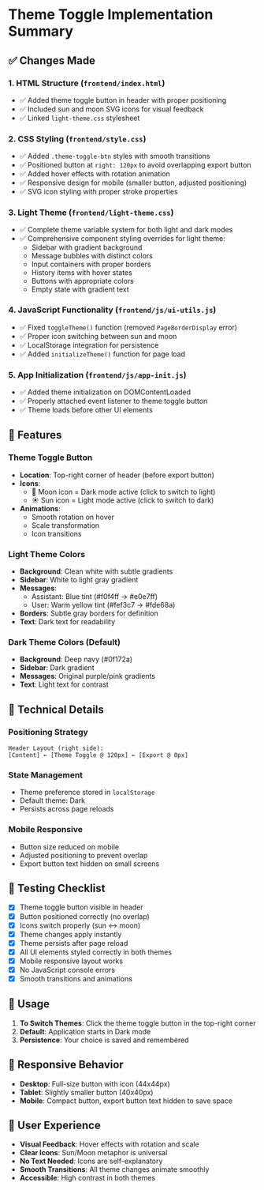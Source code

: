 # Theme Toggle Implementation Summary

## ✅ Changes Made

### 1. **HTML Structure** (`frontend/index.html`)
- ✅ Added theme toggle button in header with proper positioning
- ✅ Included sun and moon SVG icons for visual feedback
- ✅ Linked `light-theme.css` stylesheet

### 2. **CSS Styling** (`frontend/style.css`)
- ✅ Added `.theme-toggle-btn` styles with smooth transitions
- ✅ Positioned button at `right: 120px` to avoid overlapping export button
- ✅ Added hover effects with rotation animation
- ✅ Responsive design for mobile (smaller button, adjusted positioning)
- ✅ SVG icon styling with proper stroke properties

### 3. **Light Theme** (`frontend/light-theme.css`)
- ✅ Complete theme variable system for both light and dark modes
- ✅ Comprehensive component styling overrides for light theme:
  - Sidebar with gradient background
  - Message bubbles with distinct colors
  - Input containers with proper borders
  - History items with hover states
  - Buttons with appropriate colors
  - Empty state with gradient text

### 4. **JavaScript Functionality** (`frontend/js/ui-utils.js`)
- ✅ Fixed `toggleTheme()` function (removed `PageBorderDisplay` error)
- ✅ Proper icon switching between sun and moon
- ✅ LocalStorage integration for persistence
- ✅ Added `initializeTheme()` function for page load

### 5. **App Initialization** (`frontend/js/app-init.js`)
- ✅ Added theme initialization on DOMContentLoaded
- ✅ Properly attached event listener to theme toggle button
- ✅ Theme loads before other UI elements

## 🎨 Features

### Theme Toggle Button
- **Location**: Top-right corner of header (before export button)
- **Icons**: 
  - 🌙 Moon icon = Dark mode active (click to switch to light)
  - ☀️ Sun icon = Light mode active (click to switch to dark)
- **Animations**: 
  - Smooth rotation on hover
  - Scale transformation
  - Icon transitions

### Light Theme Colors
- **Background**: Clean white with subtle gradients
- **Sidebar**: White to light gray gradient
- **Messages**: 
  - Assistant: Blue tint (#f0f4ff → #e0e7ff)
  - User: Warm yellow tint (#fef3c7 → #fde68a)
- **Borders**: Subtle gray borders for definition
- **Text**: Dark text for readability

### Dark Theme Colors (Default)
- **Background**: Deep navy (#0f172a)
- **Sidebar**: Dark gradient
- **Messages**: Original purple/pink gradients
- **Text**: Light text for contrast

## 🔧 Technical Details

### Positioning Strategy
```
Header Layout (right side):
[Content] ← [Theme Toggle @ 120px] ← [Export @ 0px]
```

### State Management
- Theme preference stored in `localStorage`
- Default theme: Dark
- Persists across page reloads

### Mobile Responsive
- Button size reduced on mobile
- Adjusted positioning to prevent overlap
- Export button text hidden on small screens

## 🧪 Testing Checklist

- [x] Theme toggle button visible in header
- [x] Button positioned correctly (no overlap)
- [x] Icons switch properly (sun ↔ moon)
- [x] Theme changes apply instantly
- [x] Theme persists after page reload
- [x] All UI elements styled correctly in both themes
- [x] Mobile responsive layout works
- [x] No JavaScript console errors
- [x] Smooth transitions and animations

## 🚀 Usage

1. **To Switch Themes**: Click the theme toggle button in the top-right corner
2. **Default**: Application starts in Dark mode
3. **Persistence**: Your choice is saved and remembered

## 📱 Responsive Behavior

- **Desktop**: Full-size button with icon (44x44px)
- **Tablet**: Slightly smaller button (40x40px)
- **Mobile**: Compact button, export button text hidden to save space

## 🎯 User Experience

- **Visual Feedback**: Hover effects with rotation and scale
- **Clear Icons**: Sun/Moon metaphor is universal
- **No Text Needed**: Icons are self-explanatory
- **Smooth Transitions**: All theme changes animate smoothly
- **Accessible**: High contrast in both themes
